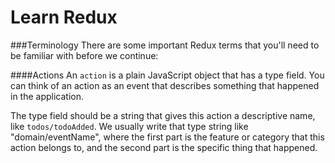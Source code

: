 # Learn Redux

###Terminology
There are some important Redux terms that you'll need to be familiar with before we continue:

####Actions
An `action` is a plain JavaScript object that has a type field. You can think of an action as an event that describes something that happened in the application.

The type field should be a string that gives this action a descriptive name, like `todos/todoAdded`. We usually write that type string like "domain/eventName", where the first part is the feature or category that this action belongs to, and the second part is the specific thing that happened.